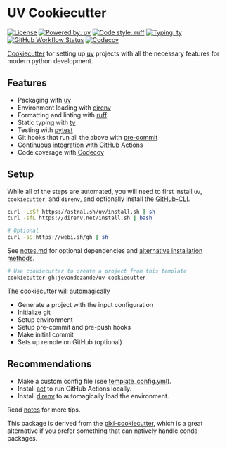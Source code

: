 # UV Cookiecutter
[![License](https://img.shields.io/github/license/jevandezande/uv-cookiecutter)](https://github.com/jevandezande/uv-cookiecutter/blob/master/LICENSE)
[![Powered by: uv](https://img.shields.io/badge/-uv-purple)](https://docs.astral.sh/uv)
[![Code style: ruff](https://img.shields.io/badge/code%20style-ruff-000000.svg)](https://github.com/astral-sh/ruff)
[![Typing: ty](https://img.shields.io/badge/typing-ty-EFC621.svg)](https://github.com/astral-sh/ty)
[![GitHub Workflow Status](https://img.shields.io/github/actions/workflow/status/jevandezande/uv-cookiecutter/test.yml?branch=master&logo=github-actions)](https://github.com/jevandezande/uv-cookiecutter/actions/)
[![Codecov](https://img.shields.io/codecov/c/github/jevandezande/uv-cookiecutter)](https://app.codecov.io/github/jevandezande/uv-cookiecutter)

[Cookiecutter](https://github.com/audreyr/cookiecutter) for setting up [uv](https://docs.astral.sh/uv) projects with all the necessary features for modern python development.

## Features
- Packaging with [uv](https://docs.astral.sh/uv)
- Environment loading with [direnv](https://direnv.net)
- Formatting and linting with [ruff](https://github.com/charliermarsh/ruff)
- Static typing with [ty](https://github.com/astral-sh/ty)
- Testing with [pytest](https://docs.pytest.org/en/latest)
- Git hooks that run all the above with [pre-commit](https://pre-commit.com)
- Continuous integration with [GitHub Actions](https://github.com/features/actions)
- Code coverage with [Codecov](https://docs.codecov.com/docs)


## Setup
While all of the steps are automated, you will need to first install `uv`, `cookiecutter`, and `direnv`, and optionally install the [GitHub-CLI](https://cli.github.com/).

```sh
curl -LsSf https://astral.sh/uv/install.sh | sh
curl -sfL https://direnv.net/install.sh | bash

# Optional
curl -sS https://webi.sh/gh | sh
```
See [notes.md](notes.md#Project-Tools) for optional dependencies and [alternative installation methods](notes.md#Alternative-installation-methods).

```sh
# Use cookiecutter to create a project from this template
cookiecutter gh:jevandezande/uv-cookiecutter
```

The cookiecutter will automagically
- Generate a project with the input configuration
- Initialize git
- Setup environment
- Setup pre-commit and pre-push hooks
- Make initial commit
- Sets up remote on GitHub (optional)


## Recommendations
- Make a custom config file (see [template_config.yml](template_config.yml)).
- Install [act](https://github.com/nektos/act) to run GitHub Actions locally.
- Install [direnv](https://direnv.net) to automagically load the environment.

Read [notes](notes.md) for more tips.

This package is derived from the [pixi-cookiecutter](https://github.com/jevandezande/pixi-cookiecutter), which is a great alternative if you prefer something that can natively handle conda packages.
